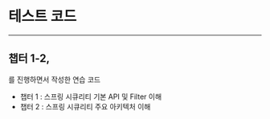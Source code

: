 
 # 테스트 코드

------------------------------------------------------------------------------------------------------------------------

## 챕터 1-2,
를 진행하면서 작성한 연습 코드
- 챕터 1 : 스프링 시큐리티 기본 API 및 Filter 이해
- 챕터 2 : 스프링 시큐리티 주요 아키텍처 이해

